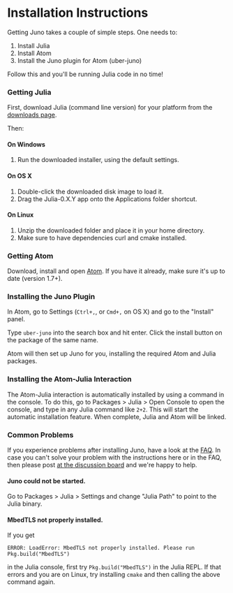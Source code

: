 # Installation Instructions

Getting Juno takes a couple of simple steps. One needs to:

1. Install Julia
2. Install Atom
3. Install the Juno plugin for Atom (uber-juno)

Follow this and you'll be running Julia code in no time!

### Getting Julia

First, download Julia (command line version) for your platform from the [downloads page](http://julialang.org/downloads/).

Then:

#### On Windows

1. Run the downloaded installer, using the default settings.

#### On OS X

1. Double-click the downloaded disk image to load it.
2. Drag the Julia-0.X.Y app onto the Applications folder shortcut.

#### On Linux

1. Unzip the downloaded folder and place it in your home directory.
2. Make sure to have dependencies curl and cmake installed.

### Getting Atom

Download, install and open [Atom](https://atom.io). If you have it already, make sure it's up to date (version 1.7+).

### Installing the Juno Plugin

In Atom, go to Settings (`Ctrl+,`, or `Cmd+,` on OS X) and go to the "Install" panel.

Type `uber-juno` into the search box and hit enter. Click the install button on the package of the same name.

Atom will then set up Juno for you, installing the required Atom and Julia packages.

### Installing the Atom-Julia Interaction

The Atom-Julia interaction is automatically installed by using a command in the
console. To do this, go to Packages > Julia > Open Console to open the console,
and type in any Julia command like `2+2`. This will start the automatic
installation feature. When complete, Julia and Atom will be linked.

### Common Problems

If you experience problems after installing Juno, have a look at the [FAQ](@ref).
In case you can't solve your problem with the instructions here or in the FAQ,
then please post [at the discussion board](http://discuss.junolab.org/) and we're
 happy to help.

#### Juno could not be started.
Go to Packages > Julia > Settings and change "Julia Path" to point to the Julia
binary.

#### MbedTLS not properly installed.
If you get
```
ERROR: LoadError: MbedTLS not properly installed. Please run Pkg.build("MbedTLS")
```
in the Julia console, first try `Pkg.build("MbedTLS")` in the Julia REPL. If
that errors and you are on Linux, try installing `cmake` and then calling the
above command again.
